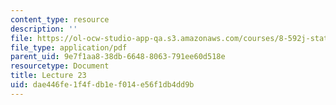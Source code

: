 ```yaml
---
content_type: resource
description: ''
file: https://ol-ocw-studio-app-qa.s3.amazonaws.com/courses/8-592j-statistical-physics-in-biology-spring-2011/dae446fe1f4fdb1ef014e56f1db4dd9b_MIT8_592JS11_lec23.pdf
file_type: application/pdf
parent_uid: 9e7f1aa8-38db-6648-8063-791ee60d518e
resourcetype: Document
title: Lecture 23
uid: dae446fe-1f4f-db1e-f014-e56f1db4dd9b
---
```

